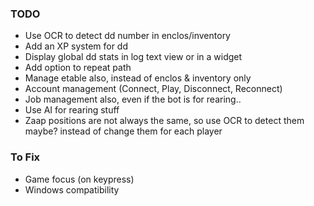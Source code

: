 ### TODO

* Use OCR to detect dd number in enclos/inventory
* Add an XP system for dd
* Display global dd stats in log text view or in a widget
* Add option to repeat path
* Manage etable also, instead of enclos & inventory only
* Account management (Connect, Play, Disconnect, Reconnect)
* Job management also, even if the bot is for rearing..
* Use AI for rearing stuff
* Zaap positions are not always the same, so use OCR to detect them maybe? instead of change them for each player

### To Fix

* Game focus (on keypress)
* Windows compatibility

